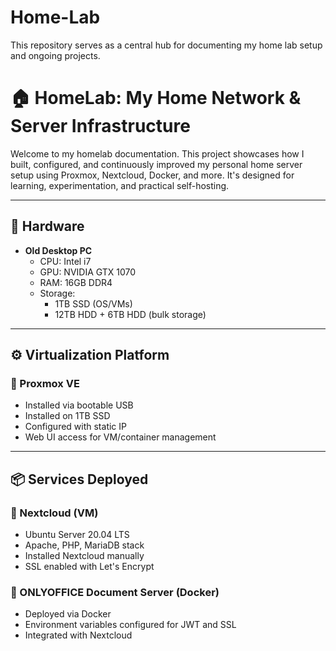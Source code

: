 # Home-Lab
This repository serves as a central hub for documenting my home lab setup and ongoing projects.

# 🏠 HomeLab: My Home Network & Server Infrastructure

Welcome to my homelab documentation. This project showcases how I built, configured, and continuously improved my personal home server setup using Proxmox, Nextcloud, Docker, and more. It's designed for learning, experimentation, and practical self-hosting.

---

## 🧰 Hardware

- **Old Desktop PC**
  - CPU: Intel i7
  - GPU: NVIDIA GTX 1070
  - RAM: 16GB DDR4
  - Storage:
    - 1TB SSD (OS/VMs)
    - 12TB HDD + 6TB HDD (bulk storage)

---

## ⚙️ Virtualization Platform

### 🔧 Proxmox VE
- Installed via bootable USB
- Installed on 1TB SSD
- Configured with static IP
- Web UI access for VM/container management

---

## 📦 Services Deployed

### 📁 Nextcloud (VM)
- Ubuntu Server 20.04 LTS
- Apache, PHP, MariaDB stack
- Installed Nextcloud manually
- SSL enabled with Let's Encrypt

### 📄 ONLYOFFICE Document Server (Docker)
- Deployed via Docker
- Environment variables configured for JWT and SSL
- Integrated with Nextcloud

